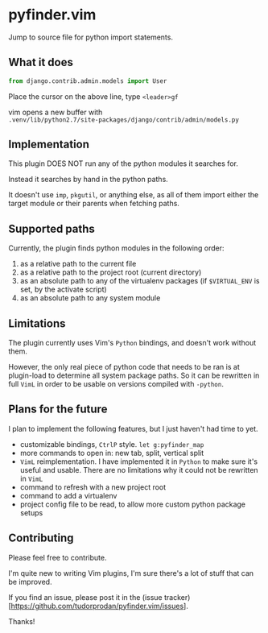# pyfinder.vim

Jump to source file for python import statements.

## What it does

```python
from django.contrib.admin.models import User
```

Place the cursor on the above line, type
`<leader>gf`

vim opens a new buffer with  
`.venv/lib/python2.7/site-packages/django/contrib/admin/models.py`

## Implementation

This plugin DOES NOT run any of the python modules it searches for.

Instead it searches by hand in the python paths.

It doesn't use `imp`, `pkgutil`, or anything else, as all of them import either the target module or their parents when fetching paths.

## Supported paths

Currently, the plugin finds python modules in the following order:

1. as a relative path to the current file
2. as a relative path to the project root (current directory)
3. as an absolute path to any of the virtualenv packages (if `$VIRTUAL_ENV` is set, by the activate script)
4. as an absolute path to any system module

## Limitations

The plugin currently uses Vim's `Python` bindings, and doesn't work without them.

However, the only real piece of python code that needs to be ran is at plugin-load to determine all system package paths. So it can be rewritten in full `VimL` in order to be usable on versions compiled with `-python`.

## Plans for the future

I plan to implement the following features, but I just haven't had time to yet.

* customizable bindings, `CtrlP` style. `let g:pyfinder_map`
* more commands to open in: new tab, split, vertical split
* `VimL` reimplementation. I have implemented it in `Python` to make sure it's useful and usable. There are no limitations why it could not be rewritten in `VimL`
* command to refresh with a new project root
* command to add a virtualenv
* project config file to be read, to allow more custom python package setups

## Contributing

Please feel free to contribute.

I'm quite new to writing Vim plugins, I'm sure there's a lot of stuff that can be improved.

If you find an issue, please post it in the (issue tracker)[https://github.com/tudorprodan/pyfinder.vim/issues].

Thanks!
